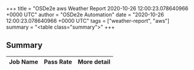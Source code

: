 +++
title = "OSDe2e aws Weather Report 2020-10-26 12:00:23.078640966 +0000 UTC"
author = "OSDe2e Automation"
date = "2020-10-26 12:00:23.078640966 +0000 UTC"
tags = ["weather-report", "aws"]
summary = "<table class=\"summary\"></table>"
+++
## Summary

| Job Name | Pass Rate | More detail |
|----------|-----------|-------------|




